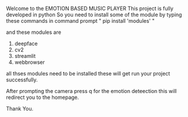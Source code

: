 Welcome to the EMOTION BASED MUSIC PLAYER 
This project is fully developed in python 
So you need to install some of the module by typing these commands in command prompt
  " pip install 'modules' "

and these modules are
1. deepface
2. cv2
3. streamlit
4. webbrowser

all thses modules need to be installed these will get run your project successfully.

After prompting the camera press q for the emotion deteection this will redirect you to the homepage.

Thank You.
